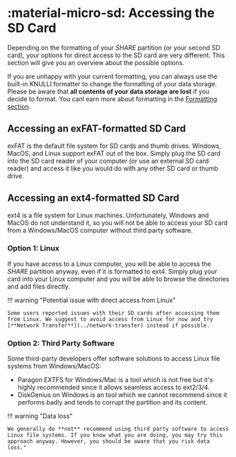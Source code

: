 # :material-micro-sd: Accessing the SD Card

Depending on the formatting of your *SHARE* partition (or your second SD card), your options for direct access to the SD card are very different. This section will give you an overview about the possible options.

If you are unhappy with your current formatting, you can always use the built-in KNULLI formatter to change the formatting of your data storage. Please be aware that **all contents of your data storage are lost** if you decide to format. You canl earn more about formatting in the [Formatting section](../formatting).

## Accessing an exFAT-formatted SD Card

exFAT is the default file system for SD cards and thumb drives. Windows, MacOS, and Linux support exFAT out of the box. Simply plug the SD card into the SD card reader of your computer (or use an external SD card reader) and access it like you would do with any other SD card or thumb drive.

## Accessing an ext4-formatted SD Card

ext4 is a file system for Linux machines. Unfortunately, Windows and MacOS do not understand it, so you will not be able to access your SD card from a Windows/MacOS computer without third party software.

### Option 1: Linux

If you have access to a Linux computer, you will be able to access the *SHARE* partition anyway, even if it is formatted to ext4. Simply plug your card into your Linux computer and you will be able to browse the directories and add files directly.

!!! warning "Potential issue with direct access from Linux"

    Some users reported issues with their SD cards after accessing them from Linux. We suggest to avoid access from Linux for now and try [**Network Transfer**](../network-transfer) instead if possible.

### Option 2: Third Party Software

Some third-party developers offer software solutions to access Linux file systems from Windows/MacOS:

* Paragon EXTFS for Windows/Mac is a tool which is not free but it's highly recommended since it allows seamless access to ext2/3/4.
* DiskGenius on Windows is an tool which we cannot recommend since it performs badly and tends to corrupt the partition and its content.

!!! warning "Data loss"

    We generally do **not** recommend using third party software to access Linux file systems. If you know what you are doing, you may try this approach anyway. However, you should be aware that you risk data loss."
